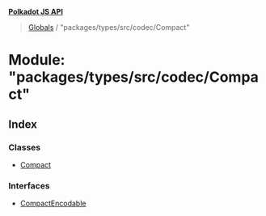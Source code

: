 **[Polkadot JS API](../README.md)**

> [Globals](../globals.md) / "packages/types/src/codec/Compact"

# Module: "packages/types/src/codec/Compact"

## Index

### Classes

* [Compact](../classes/_packages_types_src_codec_compact_.compact.md)

### Interfaces

* [CompactEncodable](../interfaces/_packages_types_src_codec_compact_.compactencodable.md)
